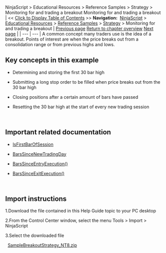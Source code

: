 ﻿
NinjaScript > Educational Resources > Reference Samples > Strategy > Monitoring for and trading a breakout
Monitoring for and trading a breakout
| << [Click to Display Table of Contents](monitoring_for_and_trading_a_b.md) >> **Navigation:**     [NinjaScript](ninjascript-1.md) > [Educational Resources](educational_resources-1.md) > [Reference Samples](reference_samples-1.md) > [Strategy](strategy2-1.md) > Monitoring for and trading a breakout | [Previous page](modifying_the_price_of_stop_lo-1.md) [Return to chapter overview](strategy2-1.md) [Next page](monitoring_stop-loss_and_profi-1.md) |
| --- | --- |
A common concept many traders use is the idea of a breakout. Points of interest are when the price breaks out from a consolidation range or from previous highs and lows.
 
## Key concepts in this example
- Determining and storing the first 30 bar high

- Submitting a long stop order to be filled when price breaks out from the 30 bar high

- Closing positions after a certain amount of bars have passed

- Resetting the 30 bar high at the start of every new trading session

 
## Important related documentation
- [IsFirstBarOfSession](isfirstbarofsession-1.md)

- [BarsSinceNewTradingDay](barssincenewtradingday-1.md)

- [BarsSinceEntryExecution()](barssinceentryexecution-1.md)

- [BarsSinceExitExecution()](barssinceexitexecution-1.md)

 
## Import instructions
1.Download the file contained in this Help Guide topic to your PC desktop

2.From the Control Center window, select the menu Tools > Import > NinjaScript

3.Select the downloaded file

 
[SampleBreakoutStrategy_NT8.zip](samples/SampleBreakoutStrategy_NT8.zip)
